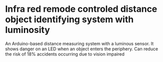 # Infra red remode controled distance object identifying system with luminosity
An Arduino-based distance measuring system with a luminous sensor. It shows danger on an LED when an object enters the periphery. Can reduce the risk of 18% accidents occurring due to vision impaired
